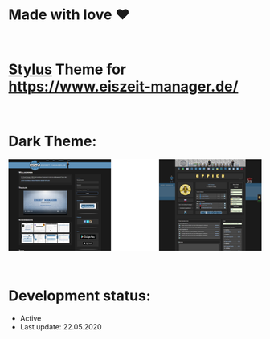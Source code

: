 # Made with love ❤
<br>

# <a href="https://add0n.com/stylus.html">Stylus</a> Theme for https://www.eiszeit-manager.de/
<br>

# Dark Theme:
<p align="center">
 <a href="https://github.com/MadameSolette/Stylus/tree/master/eiszeit-manager.de/dark"><img src="https://raw.githubusercontent.com/MadameSolette/Stylus/master/eiszeit-manager.de/dark/screenshot-section/images/preview-thumb.png" /></a>
</p>
<br>

# Development status:
 - Active
 - Last update: 22.05.2020
